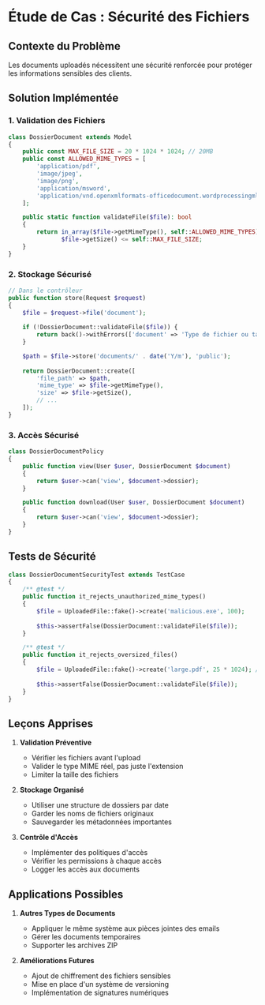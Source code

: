 # Étude de Cas : Sécurité des Fichiers

## Contexte du Problème
Les documents uploadés nécessitent une sécurité renforcée pour protéger les informations sensibles des clients.

## Solution Implémentée

### 1. Validation des Fichiers
```php
class DossierDocument extends Model
{
    public const MAX_FILE_SIZE = 20 * 1024 * 1024; // 20MB
    public const ALLOWED_MIME_TYPES = [
        'application/pdf',
        'image/jpeg',
        'image/png',
        'application/msword',
        'application/vnd.openxmlformats-officedocument.wordprocessingml.document'
    ];

    public static function validateFile($file): bool
    {
        return in_array($file->getMimeType(), self::ALLOWED_MIME_TYPES) &&
               $file->getSize() <= self::MAX_FILE_SIZE;
    }
}
```

### 2. Stockage Sécurisé
```php
// Dans le contrôleur
public function store(Request $request)
{
    $file = $request->file('document');
    
    if (!DossierDocument::validateFile($file)) {
        return back()->withErrors(['document' => 'Type de fichier ou taille non autorisé']);
    }

    $path = $file->store('documents/' . date('Y/m'), 'public');
    
    return DossierDocument::create([
        'file_path' => $path,
        'mime_type' => $file->getMimeType(),
        'size' => $file->getSize(),
        // ...
    ]);
}
```

### 3. Accès Sécurisé
```php
class DossierDocumentPolicy
{
    public function view(User $user, DossierDocument $document)
    {
        return $user->can('view', $document->dossier);
    }

    public function download(User $user, DossierDocument $document)
    {
        return $user->can('view', $document->dossier);
    }
}
```

## Tests de Sécurité

```php
class DossierDocumentSecurityTest extends TestCase
{
    /** @test */
    public function it_rejects_unauthorized_mime_types()
    {
        $file = UploadedFile::fake()->create('malicious.exe', 100);
        
        $this->assertFalse(DossierDocument::validateFile($file));
    }

    /** @test */
    public function it_rejects_oversized_files()
    {
        $file = UploadedFile::fake()->create('large.pdf', 25 * 1024); // 25MB
        
        $this->assertFalse(DossierDocument::validateFile($file));
    }
}
```

## Leçons Apprises

1. **Validation Préventive**
   - Vérifier les fichiers avant l'upload
   - Valider le type MIME réel, pas juste l'extension
   - Limiter la taille des fichiers

2. **Stockage Organisé**
   - Utiliser une structure de dossiers par date
   - Garder les noms de fichiers originaux
   - Sauvegarder les métadonnées importantes

3. **Contrôle d'Accès**
   - Implémenter des politiques d'accès
   - Vérifier les permissions à chaque accès
   - Logger les accès aux documents

## Applications Possibles

1. **Autres Types de Documents**
   - Appliquer le même système aux pièces jointes des emails
   - Gérer les documents temporaires
   - Supporter les archives ZIP

2. **Améliorations Futures**
   - Ajout de chiffrement des fichiers sensibles
   - Mise en place d'un système de versioning
   - Implémentation de signatures numériques

